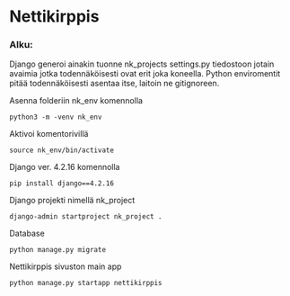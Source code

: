 # Nettikirppis

### Alku:

Django generoi ainakin tuonne nk_projects settings.py tiedostoon jotain avaimia jotka todennäköisesti ovat erit joka koneella.
Python enviromentit pitää todennäköisesti asentaa itse, laitoin ne gitignoreen.

Asenna folderiin nk_env komennolla

```python3 -m -venv nk_env```

Aktivoi komentorivillä

```source nk_env/bin/activate```

Django ver. 4.2.16 komennolla

```pip install django==4.2.16```

Django projekti nimellä nk_project

```django-admin startproject nk_project .```

Database

```python manage.py migrate```

Nettikirppis sivuston main app

```python manage.py startapp nettikirppis```



